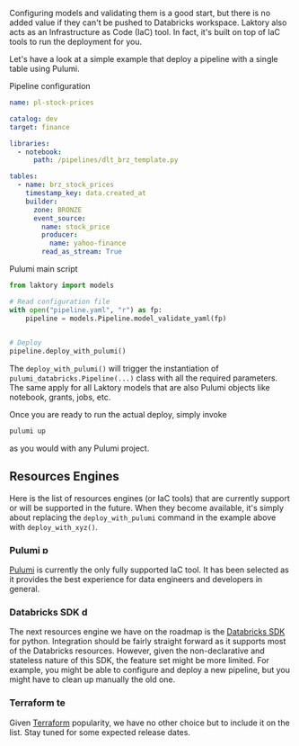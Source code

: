 Configuring models and validating them is a good start, but there is no added value if they can't be pushed to Databricks workspace.
Laktory also acts as an Infrastructure as Code (IaC) tool. 
In fact, it's built on top of IaC tools to run the deployment for you. 

Let's have a look at a simple example that deploy a pipeline with a single table using Pulumi.

Pipeline configuration
```yaml title="pipline.yaml"
name: pl-stock-prices

catalog: dev
target: finance

libraries:
  - notebook:
      path: /pipelines/dlt_brz_template.py

tables:
  - name: brz_stock_prices
    timestamp_key: data.created_at
    builder:
      zone: BRONZE
      event_source:
        name: stock_price
        producer:
          name: yahoo-finance
        read_as_stream: True
```
 
Pulumi main script
```py title="__main__.py"
from laktory import models

# Read configuration file
with open("pipeline.yaml", "r") as fp:
    pipeline = models.Pipeline.model_validate_yaml(fp)

    
# Deploy
pipeline.deploy_with_pulumi()
```
The `deploy_with_pulumi()` will trigger the instantiation of `pulumi_databricks.Pipeline(...)` class with all the required parameters.
The same apply for all Laktory models that are also Pulumi objects like notebook, grants, jobs, etc.

Once you are ready to run the actual deploy, simply invoke
```cmd title="prompt"
pulumi up
```
as you would with any Pulumi project.

## Resources Engines
Here is the list of resources engines (or IaC tools) that are currently support or will be supported in the future.
When they become available, it's simply about replacing the `deploy_with_pulumi` command in the example above with `deploy_with_xyz()`.

### Pulumi <img src="../../images/pulumi.png" alt="pulumi" width="16"/> 

[Pulumi](https://www.pulumi.com/) is currently the only fully supported IaC tool. It has been selected as it provides the best experience for data engineers and developers in general.

### Databricks SDK <img src="../../images/databricks.png" alt="databricks" width="16"/>

The next resources engine we have on the roadmap is the [Databricks SDK](https://docs.databricks.com/en/dev-tools/sdk-python.html) for python. 
Integration should be fairly straight forward as it supports most of the Databricks resources. 
However, given the non-declarative and stateless nature of this SDK, the feature set might be more limited. 
For example, you might be able to configure and deploy a new pipeline, but you might have to clean up manually the old 
one. 

### Terraform <img src="../../images/terraform.png" alt="terraform" width="16"/>
Given [Terraform](https://www.terraform.io/) popularity, we have no other choice but to include it on the list. 
Stay tuned for some expected release dates.